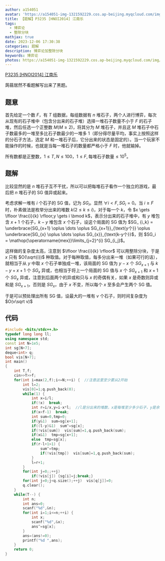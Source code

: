```yaml
---
author: a154051
avatar: 'https://a154051-img-1321592229.cos.ap-beijing.myqcloud.com/img/头像new.jpg'
title: 【题解】P3235 [HNOI2014] 江南乐 
tags:
  - 博弈论
  - 整除分块
mathjax: true
date: 2023-12-06 17:30:38
categories: 题解
description: 博弈论加整除分块
keywords: 博弈论
photos: https://a154051-img-1321592229.cos.ap-beijing.myqcloud.com/img/23-12-6.jpg
---
```


[P3235 [HNOI2014] 江南乐](https://www.luogu.com.cn/problem/P3235)

蒟蒻居然不看题解写出来了黑题。

## 题意

首先给定一个数 $F$，有 $T$ 组数据，每组数据有 $n$ 堆石子，两个人进行博弈，每次从现有的石子堆中（包含分出来的石子堆）选择一堆石子数量不小于 $F$ 的石子堆，然后任选一个正整数 $M(M \ge 2)$，将其分为 $M$ 堆石子，并且这 $M$ 堆石子中石子数最多的一堆至多比石子数最少的一堆多 $1$（即分得尽量平均，事实上按照这样的分石子方法，选定 $M$ 和一堆石子后，它分出来的状态是固定的）。当一个玩家不能操作的时候，也就是当每一堆石子的数量都严格小于 $F$ 时，他就输掉。

所有数都是正整数，$1 \le T,N \le 100$，$1 \le F,\text{每堆石子数量} \le 10^5$。

## 题解

比较显然的是 $n$ 堆石子互不干扰，所以可以把每堆石子看作一个独立的游戏，最后把 $n$ 堆石子的 SG 值异或起来。

考虑求解一堆有 $i$ 个石子的 SG 值，记为 $SG_i$。显然 $\forall i<F,SG_i=0$。当 $i \ge F$ 时，朴素做法是枚举分出来的堆数 $k(2\le k \le i)$，对于每一个 $k$，令 $x \gets \lfloor \frac{i}{k} \rfloor,y \gets i \bmod k$，表示分出来的石子堆中，有 $y$ 堆包含 $x+1$ 个石子，$k-y$ 堆包含 $x$ 个石子，设这个局面的 SG 值为 $SG_
{i_k} =  \underbrace{SG_{x+1} \oplus \dots \oplus SG_{x+1}}_{\text{y个}} \oplus \underbrace{SG_{x} \oplus \dots \oplus SG_{x}}_{\text{k-y个}}$，则 $SG_i = \mathop{\operatorname{mex}}\limits_{j=2}^{i} SG_{i_j}$。

这样做的复杂度太高，注意到 $\lfloor \frac{i}{k} \rfloor$ 可以用整除分块，于是 $x$ 只有 $O(\sqrt{i})$ 种取值。对于每种取值，每多分出来一堆（如果可行的话），就相当于从 $y$ 中取 $x$ 个石子单独成一堆，该局面的 SG 值为 $y-x$ 个 $SG_{x+1}$ 与 $k-y+x+1$ 个 $SG_x$ 异或，也相当于将上一个局面的 SG 值与 $x$ 个 $SG_{x+1}$ 和 $x+1$ 个 $SG_x$ 异或，注意到后面两个的异或和只与 $x$ 的奇偶有关，如果 $x$ 是奇数则异或和是 $SG_{x+1}$，否则是 $SG_x$，由于 $x$ 不变，所以每个 $x$ 至多会产生两个 SG 值。

于是可以预处理出所有 SG 值，设最大的一堆有 $v$ 个石子，则时间复杂度为 $O(v\sqrt v)$

## 代码

```cpp
#include <bits/stdc++.h>
typedef long long ll;
using namespace std;
const int N=1e5;
int sg[N+7];
deque<int> q;
bool vis[N+7];
int main()
{
    int T,f;
    cin>>T>>f;
    for(int i=max(2,f);i<=N;++i) {  //注意这里至少要从2开始
        int l=2;
        vis[0]=1;q.push_back(0);
        while(1) {
            int x=i/l;
            if(!x)  break;
            int r=i/x,y=i-x*l;  //l是分出来的堆数，x是每堆至少多少石子，y是余下来的石子
            if(x<f-1)  break;
            int sum=0,tmp=0;
            if(y&1)  sum=sg[x+1];
            if((l-y)&1)  sum^=sg[x];
            if(!vis[sum])  vis[sum]=1,q.push_back(sum);
            if(x&1)  tmp=sg[x+1];
            else  tmp=sg[x];
            if(r-l+1>1) {
                sum^=tmp;
                if(!vis[tmp])  vis[sum]=1,q.push_back(sum);
            }  
            l=r+1;
        }
        for(int j=0;;++j)
            if(!vis[j]) {sg[i]=j;break;}
        for(int j=0;j<q.size();++j)  vis[q[j]]=0;
        q.clear();
    }
    while(T--) {
        int n;
        int ans=0;
        scanf("%d",&n);
        for(int i=1;i<=n;++i) {
            int x;
            scanf("%d",&x);
            ans^=sg[x];
        }
        ans=(ans!=0);
        printf("%d ",ans);
    }
    return 0;
}
```


